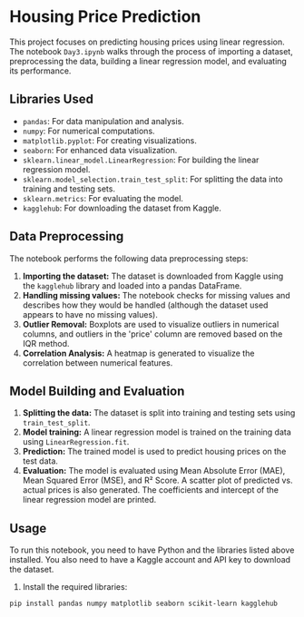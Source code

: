 # Housing Price Prediction

This project focuses on predicting housing prices using linear regression. The notebook `Day3.ipynb` walks through the process of importing a dataset, preprocessing the data, building a linear regression model, and evaluating its performance.

## Libraries Used

*   `pandas`: For data manipulation and analysis.
*   `numpy`: For numerical computations.
*   `matplotlib.pyplot`: For creating visualizations.
*   `seaborn`: For enhanced data visualization.
*   `sklearn.linear_model.LinearRegression`: For building the linear regression model.
*   `sklearn.model_selection.train_test_split`: For splitting the data into training and testing sets.
*   `sklearn.metrics`: For evaluating the model.
*   `kagglehub`: For downloading the dataset from Kaggle.

## Data Preprocessing

The notebook performs the following data preprocessing steps:

1.  **Importing the dataset:** The dataset is downloaded from Kaggle using the `kagglehub` library and loaded into a pandas DataFrame.
2.  **Handling missing values:** The notebook checks for missing values and describes how they would be handled (although the dataset used appears to have no missing values).
3.  **Outlier Removal:** Boxplots are used to visualize outliers in numerical columns, and outliers in the 'price' column are removed based on the IQR method.
4.  **Correlation Analysis:** A heatmap is generated to visualize the correlation between numerical features.

## Model Building and Evaluation

1.  **Splitting the data:** The dataset is split into training and testing sets using `train_test_split`.
2.  **Model training:** A linear regression model is trained on the training data using `LinearRegression.fit`.
3.  **Prediction:** The trained model is used to predict housing prices on the test data.
4.  **Evaluation:** The model is evaluated using Mean Absolute Error (MAE), Mean Squared Error (MSE), and R² Score.  A scatter plot of predicted vs. actual prices is also generated. The coefficients and intercept of the linear regression model are printed.

## Usage

To run this notebook, you need to have Python and the libraries listed above installed. You also need to have a Kaggle account and API key to download the dataset.

1.  Install the required libraries:

```bash
pip install pandas numpy matplotlib seaborn scikit-learn kagglehub

